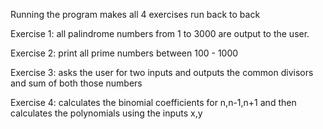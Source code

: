 Running the program makes all 4 exercises run back to back

Exercise 1: all palindrome numbers from 1 to 3000 are output to the user.

Exercise 2: print all prime numbers between 100 - 1000

Exercise 3: asks the user for two inputs and outputs the common divisors and sum of both those numbers

Exercise 4: calculates the binomial coefficients for n,n-1,n+1 and then calculates the polynomials using the inputs x,y
